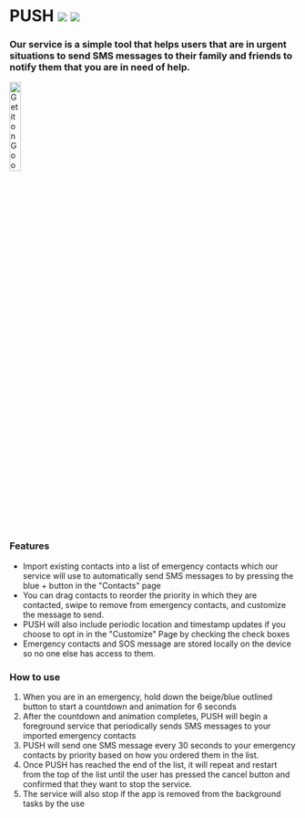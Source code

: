 # PUSH ![](https://img.shields.io/badge/OS-android-brightgreen) ![](https://img.shields.io/badge/api-26%2B-blue)


### Our service is a simple tool that helps users that are in urgent situations to send SMS messages to their family and friends to notify them that you are in need of help.

<a href='https://play.google.com/store/apps/details?id=com.crosie.push&pcampaignid=pcampaignidMKT-Other-global-all-co-prtnr-py-PartBadge-Mar2515-1'><img alt='Get it on Google Play' width='20%' height='20%' src='https://play.google.com/intl/en_us/badges/static/images/badges/en_badge_web_generic.png'></a>


### Features
- Import existing contacts into a list of emergency contacts which our service will use to automatically send SMS messages to by pressing the blue + button in the "Contacts" page
- You can drag contacts to reorder the priority in which they are contacted, swipe to remove from emergency contacts, and customize the message to send.
- PUSH will also include periodic location and timestamp updates if you choose to opt in in the "Customize" Page by checking the check boxes
- Emergency contacts and SOS message are stored locally on the device so no one else has access to them.

### How to use

1. When you are in an emergency, hold down the beige/blue outlined button to start a countdown and animation for 6 seconds
2. After the countdown and animation completes, PUSH will begin a foreground service that periodically sends SMS messages to your imported emergency contacts
3. PUSH will send one SMS message every 30 seconds to your emergency contacts by priority based on how you ordered them in the list.
4. Once PUSH has reached the end of the list, it will repeat and restart from the top of the list until the user has pressed the cancel button and confirmed that they want to stop the service.
5. The service will also stop if the app is removed from the background tasks by the use
